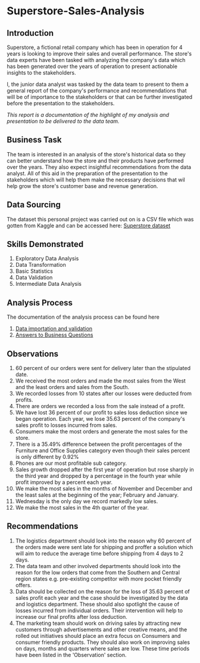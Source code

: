 # Superstore-Sales-Analysis

## Introduction
Superstore, a fictional retail company which has been in operation for 4 years is looking to improve their sales and overall performance. The store's data experts have been tasked with analyzing the company's data which has been generated over the years of operation to present actionable insights to the stakeholders.

I, the junior data analyst was tasked by the data team to present to them a general report of the company's performance and recommendations that will be of importance to the stakeholders or that can be further investigated before the presentation to the stakeholders.

_This report is a documentation of the highlight of my analysis and presentation to be delivered to the data team._

## Business Task
The team is interested in an analysis of the store's historical data so they can better understand how the store and their products have performed over the years. They also expect insightful recommendations from the data analyst. All of this aid in the preparation of the presentation to the stakeholders which will help them make the necessary decisions that wil help grow the store's customer base and revenue generation.

## Data Sourcing 
The dataset this personal project was carried out on is a CSV file which was gotten from Kaggle and can be accessed here: [Superstore dataset ](https://www.kaggle.com/blurredmachine/superstore-time-series-dataset)

## Skills Demonstrated
1. Exploratory Data Analysis 
2. Data Transformation
3. Basic Statistics
4. Data Validation
5. Intermediate Data Analysis

## Analysis Process
The documentation of the analysis process can be found here
1. [Data importation and validation](https://github.com/NelsonAbolaji/Superstore-Sales-Analysis/blob/main/data_importation_and_validation.md)
2. [Answers to Business Questions](https://github.com/NelsonAbolaji/Superstore-Sales-Analysis/blob/main/Superstore_order_queries.md)

## Observations
1) 60 percent of our orders were sent for delivery later than the stipulated date.
2) We received the most orders and made the most sales from the West and the least orders and sales from the South.
3) We recorded losses from 10 states after our losses were deducted from profits.
4) There are orders we recorded a loss from the sale instead of a profit. 
5) We have lost 36 percent of our profit to sales loss deduction since we began operation. Each year, we lose 35.63 percent of the company's sales profit to losses incurred from sales.
6) Consumers make the most orders and generate the most sales for the store.
7) There is a 35.49% difference between the profit percentages of the Furniture and Office Supplies category even though their sales percent is only different by 0.92%
8) Phones are our most profitable sub category.
9) Sales growth dropped after the first year of operation but rose sharply in the third year and dropped by a percentage in the fourth year while profit improved by a percent each year.
10) We make the most sales in the months of November and December and the least sales at the beginning of the year; February and January.
11) Wednesday is the only day we record markedly low sales.
12) We make the most sales in the 4th quarter of the year.

## Recommendations
1) The logistics department should look into the reason why 60 percent of the orders made were sent late for shipping and proffer a solution which will aim to reduce the average time before shipping from 4 days to 2 days.
2) The data team and other involved departments should look into the reason for the low orders that come from the Southern and Central region states e.g. pre-existing competitor with more pocket friendly offers. 
3) Data should be collected on the reason for the loss of 35.63 percent of sales profit each year and the case should be investigated by the data and logistics department. These should also spotlight the cause of losses incurred from individual orders. Their intervention will help to increase our final profits after loss deduction. 
4) The marketing team should work on driving sales by attracting new customers through advertisements and other creative means, and the rolled out initiatives should place an extra focus on Consumers and consumer friendly products. They should also work on improving sales on days, months and quarters where sales are low. These time periods have been listed in the 'Observation' section.

